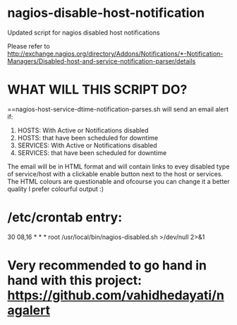 nagios-disable-host-notification
================================

Updated script for nagios disabled host notifications

Please refer to http://exchange.nagios.org/directory/Addons/Notifications/*-Notification-Managers/Disabled-host-and-service-notification-parser/details


# WHAT WILL THIS SCRIPT DO? 
==nagios-host-service-dtime-notification-parses.sh will send an email alert if:

1. HOSTS: With Active or Notifications disabled
2. HOSTS: that have been scheduled for downtime
3. SERVICES: With Active or Notifications disabled
4. SERVICES: that have been scheduled for downtime

The email will be in HTML format and will contain links to evey disabled type of service/host with a clickable enable button next to the host or services. 
The HTML colours are questionable and ofcourse you can change it a better quality I prefer colourful output :)



# /etc/crontab entry:

30 08,16 * * * root /usr/local/bin/nagios-disabled.sh >/dev/null 2>&1

# Very recommended to go hand in hand with this project: https://github.com/vahidhedayati/nagalert  
